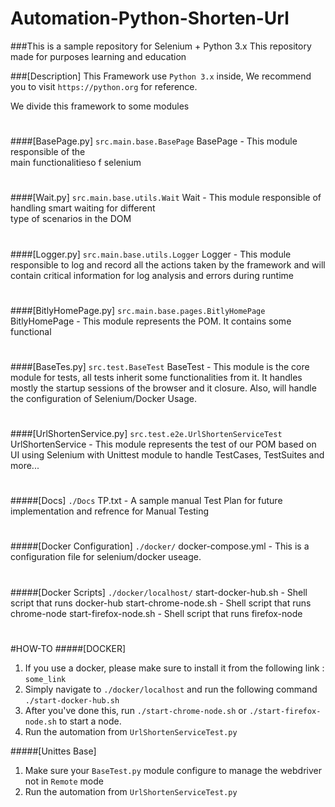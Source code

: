 # Automation-Python-Shorten-Url
###This is a sample repository for Selenium + Python 3.x
This repository made for purposes learning and education


###[Description]
This Framework use `Python 3.x` inside,
We recommend you to visit `https://python.org` for reference.

We divide this framework to some modules 

#
####[BasePage.py] `src.main.base.BasePage`
    BasePage        -   This module responsible of the  
                        main functionalitieso f selenium  

#
####[Wait.py] `src.main.base.utils.Wait`
    Wait            -   This module responsible of handling
                        smart waiting for different  
                        type of scenarios in the DOM

#
####[Logger.py] `src.main.base.utils.Logger`
    Logger          -   This module responsible to 
                        log and record all the actions 
                        taken by the framework and will
                        contain critical information for
                        log analysis and errors during runtime 

#
####[BitlyHomePage.py] `src.main.base.pages.BitlyHomePage`
    BitlyHomePage   -   This module represents the
                        POM. It contains some functional

#
####[BaseTes.py] `src.test.BaseTest`
    BaseTest        -   This module is the core module 
                        for tests, all tests inherit some
                        functionalities from it. It handles
                        mostly the startup sessions of the
                        browser and it closure.
                        Also, will handle the configuration of 
                        Selenium/Docker Usage.

#
####[UrlShortenService.py] `src.test.e2e.UrlShortenServiceTest`
    UrlShortenService   -   This module represents the
                            test of our POM based on UI
                            using Selenium with Unittest
                            module to handle TestCases, 
                            TestSuites and more...

#
#####[Docs] `./Docs`
    TP.txt          -   A sample manual Test Plan
                        for future implementation 
                        and refrence for Manual Testing 

#
#####[Docker Configuration] `./docker/`
    docker-compose.yml  -  This is a configuration file
                           for selenium/docker useage.   

#
#####[Docker Scripts] `./docker/localhost/`
    start-docker-hub.sh     -   Shell script that runs docker-hub
    start-chrome-node.sh    -   Shell script that runs chrome-node 
    start-firefox-node.sh   -   Shell script that runs firefox-node

#
#HOW-TO
#####[DOCKER]
1. If you use a docker, please make sure to install it 
from the following link : `some_link`
2. Simply navigate to `./docker/localhost` and run the following command
`./start-docker-hub.sh` 
3. After you've done this, run `./start-chrome-node.sh` or `./start-firefox-node.sh`
to start a node.
4. Run the automation from `UrlShortenServiceTest.py`


#####[Unittes Base]
1. Make sure your `BaseTest.py` module configure
to manage the webdriver not in `Remote` mode
2. Run the automation from `UrlShortenServiceTest.py`
